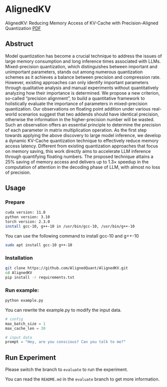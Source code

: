 # AlignedKV
AlignedKV: Reducing Memory Access of KV-Cache with Precision-Aligned Quantization [PDF](https://arxiv.org/pdf/2409.16546)

## Abstruct
Model quantization has become a crucial technique to address the issues of large memory consumption and long inference times associated with LLMs. Mixed-precision quantization, which distinguishes between important and unimportant parameters, stands out among numerous quantization schemes as it achieves a balance between precision and compression rate. However, existing approaches can only identify important parameters through qualitative analysis and manual experiments without quantitatively analyzing how their importance is determined. We propose a new criterion, so-called “precision alignment”, to build a quantitative framework to holistically evaluate the importance of parameters in mixed-precision quantization. Our observations on floating point addition under various real-world scenarios suggest that two addends should have identical precision, otherwise the information in the higher-precision number will be wasted. Such an observation offers an essential principle to determine the precision of each parameter in matrix multiplication operation. As the first step towards applying the above discovery to large model inference, we develop a dynamic KV-Cache quantization technique to effectively reduce memory access latency. Different from existing quantization approaches that focus on memory saving, this work directly aims to accelerate LLM inference through quantifying floating numbers. The proposed technique attains a 25% saving of memory access and delivers up to 1.3× speedup in the computation of attention in the decoding phase of LLM, with almost no loss of precision.

## Usage
### Prepare
```bash
cuda version: 11.8
python version: 3.10
torch version: 2.3.0
install gcc-10, g++-10 in /usr/bin/gcc-10, /usr/bin/g++-10
```
You can use the following command to install gcc-10 and g++-10
```bash
sudo apt install gcc-10 g++-10
```
### Installation
```bash
git clone https://github.com/AlignedQuant/AlignedKV.git
cd AlignedKV
pip install -r requirements.txt
```
### Run example:
```bash
python example.py
```
You can rewrite the example.py to modify the input data.
```python
# config
max_batch_size = 1
max_cache_len = 30

# input data
prompt = "Hey, are you conscious? Can you talk to me?"
```

## Run Experiment
Please switch the branch to `evaluate` to run the experiment.

You can read the `README.md` in the `evaluate` branch to get more information.
